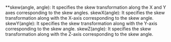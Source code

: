 **skew(angle, angle): It specifies the skew transformation along the X and Y axes corresponding to the skew angles.
skewX(angle): It specifies the skew transformation along with the X-axis corresponding to the skew angle.
skewY(angle): It specifies the skew transformation along with the Y-axis corresponding to the skew angle.
skewZ(angle): It specifies the skew transformation along with the Z-axis corresponding to the skew angle.